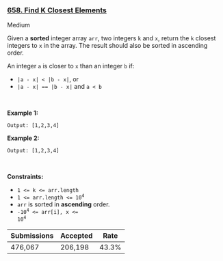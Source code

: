 ### [658. Find K Closest Elements](https://leetcode.com/problems/find-k-closest-elements/)

Medium

Given a __sorted__ integer array `` arr ``, two integers `` k `` and `` x ``, return the `` k `` closest integers to `` x `` in the array. The result should also be sorted in ascending order.

An integer `` a `` is closer to `` x `` than an integer `` b `` if:

*   `` |a - x| < |b - x| ``, or
*   `` |a - x| == |b - x| `` and `` a < b ``

 

__Example 1:__

```Input: arr = [1,2,3,4,5], k = 4, x = 3
Output: [1,2,3,4]
```

__Example 2:__

```Input: arr = [1,2,3,4,5], k = 4, x = -1
Output: [1,2,3,4]
```

 

__Constraints:__

*   `` 1 <= k <= arr.length ``
*   <code>1 <= arr.length <= 10<sup>4</sup></code>
*   `` arr `` is sorted in __ascending__ order.
*   <code>-10<sup>4</sup> <= arr[i], x <= 10<sup>4</sup></code>

| Submissions    | Accepted     | Rate   |
| -------------- | ------------ | ------ |
| 476,067 | 206,198 | 43.3% |